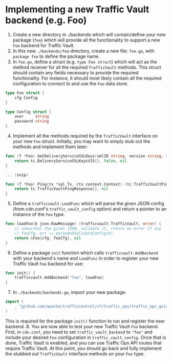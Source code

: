 <!--
    Licensed to the Apache Software Foundation (ASF) under one
    or more contributor license agreements.  See the NOTICE file
    distributed with this work for additional information
    regarding copyright ownership.  The ASF licenses this file
    to you under the Apache License, Version 2.0 (the
    "License"); you may not use this file except in compliance
    with the License.  You may obtain a copy of the License at

      http://www.apache.org/licenses/LICENSE-2.0

    Unless required by applicable law or agreed to in writing,
    software distributed under the License is distributed on an
    "AS IS" BASIS, WITHOUT WARRANTIES OR CONDITIONS OF ANY
    KIND, either express or implied.  See the License for the
    specific language governing permissions and limitations
    under the License.
-->

# Implementing a new Traffic Vault backend (e.g. Foo)

1. Create a new directory in ./backends which will contain/define your new package (`foo`) which will provide all the functionality to support a new `Foo` backend for Traffic Vault.
2. In this new `./backends/foo` directory, create a new file: `foo.go`, with `package foo` to define the package name.
3. In `foo.go`, define a struct (e.g. `type Foo struct`) which will act as the method receiver for all the required `TrafficVault` methods. This struct should contain any fields necessary to provide the required functionality. For instance, it should most likely contain all the required configuration to connect to and use the `Foo` data store.
```go
type Foo struct {
    cfg Config
}

type Config struct {
    user     string
    password string
}
```
4. Implement all the methods required by the `TrafficVault` interface on your new `Foo` struct. Initially, you may want to simply stub out the methods and implement them later:
```go
func (f *Foo) GetDeliveryServiceSSLKeys(xmlID string, version string, tx *sql.Tx, ctx context.Context) (tc.DeliveryServiceSSLKeysV15, bool, error) {
	return tc.DeliveryServiceSSLKeysV15{}, false, nil
}

... (snip)

func (f *Foo) Ping(tx *sql.Tx, ctx context.Context) (tc.TrafficVaultPingResponse, error) {
	return tc.TrafficVaultPingResponse{}, nil
}
```
5. Define a `trafficvault.LoadFunc` which will parse the given JSON config (from cdn.conf's `traffic_vault_config` option) and return a pointer to an instance of the `Foo` type:
```go
func loadFoo(b json.RawMessage) (trafficvault.TrafficVault, error) {
    // unmarshal the given JSON, validate it, return an error if any
    // fooCfg, err := parseAndValidateConfig(b)
	return &Foo{cfg: fooCfg}, nil
}
```
6. Define a package `init` function which calls `trafficvault.AddBackend` with your backend's name and `LoadFunc` in order to register your new Traffic Vault `Foo` backend for use:
```go
func init() {
	trafficvault.AddBackend("foo", loadFoo)
}
```
7. In `./backends/backends.go`, import your new package:
```go
import (
    _ "github.com/apache/trafficcontrol/v7/traffic_ops/traffic_ops_golang/trafficvault/backends/foo"
)
```
This is required for the package `init()` function to run and register the new backend.
8. You are now able to test your new Traffic Vault `Foo` backend. First, in `cdn.conf`, you need to set `traffic_vault_backend` to `"foo"` and include your desired `Foo` configuration in `traffic_vault_config`. Once that is done, Traffic Vault is enabled, and you can use Traffic Ops API routes that require Traffic Vault. At this point, you should go back and fully implement the stubbed out `TrafficVault` interface methods on your `Foo` type.
